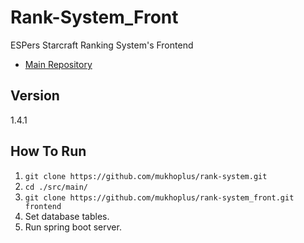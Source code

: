 # Rank-System_Front

ESPers Starcraft Ranking System's Frontend

- [Main Repository](https://github.com/mukhoplus/rank-system)

## Version

1.4.1

## How To Run

1. ``git clone https://github.com/mukhoplus/rank-system.git``
2. ``cd ./src/main/``
3. ``git clone https://github.com/mukhoplus/rank-system_front.git frontend``
4. Set database tables.
5. Run spring boot server.
